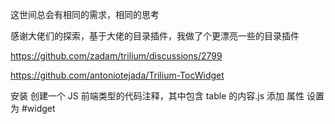 

这世间总会有相同的需求，相同的思考

感谢大佬们的探索，基于大佬的目录插件，我做了个更漂亮一些的目录插件


https://github.com/zadam/trilium/discussions/2799

https://github.com/antoniotejada/Trilium-TocWidget


安装
创建一个 JS 前端类型的代码注释，其中包含 table 的内容.js
添加 属性  设置为 #widget

